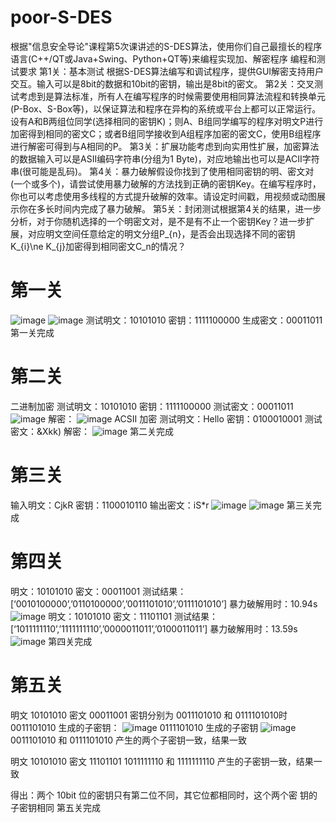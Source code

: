 # poor-S-DES
根据"信息安全导论"课程第5次课讲述的S-DES算法，使用你们自己最擅长的程序语言(C++/QT或Java+Swing、Python+QT等)来编程实现加、解密程序
 编程和测试要求
 第1关：基本测试       根据S-DES算法编写和调试程序，提供GUI解密支持用户交互。输入可以是8bit的数据和10bit的密钥，输出是8bit的密文。
 第2关：交叉测试考虑到是算法标准，所有人在编写程序的时候需要使用相同算法流程和转换单元(P-Box、S-Box等)，以保证算法和程序在异构的系统或平台上都可以正常运行。设有A和B两组位同学(选择相同的密钥K)；则A、B组同学编写的程序对明文P进行加密得到相同的密文C；或者B组同学接收到A组程序加密的密文C，使用B组程序进行解密可得到与A相同的P。
 第3关：扩展功能考虑到向实用性扩展，加密算法的数据输入可以是ASII编码字符串(分组为1 Byte)，对应地输出也可以是ACII字符串(很可能是乱码)。
 第4关：暴力破解假设你找到了使用相同密钥的明、密文对(一个或多个)，请尝试使用暴力破解的方法找到正确的密钥Key。在编写程序时，你也可以考虑使用多线程的方式提升破解的效率。请设定时间戳，用视频或动图展示你在多长时间内完成了暴力破解。
 第5关：封闭测试根据第4关的结果，进一步分析，对于你随机选择的一个明密文对，是不是有不止一个密钥Key？进一步扩展，对应明文空间任意给定的明文分组P_{n}，是否会出现选择不同的密钥K_{i}\ne K_{j}加密得到相同密文C_n的情况？

# 第一关
![image](https://github.com/hanbarger/poor-S-DES/assets/147252358/af427afd-ba4d-4c53-bc92-8c0c7cd61cf2)
![image](https://github.com/hanbarger/poor-S-DES/assets/147252358/c472acc6-fdcf-4ba8-95ec-e11fd9e4fa96)
测试明文：10101010 
密钥：1111100000
生成密文：00011011
第一关完成

# 第二关
二进制加密
测试明文：10101010 
密钥：1111100000
测试密文：00011011
![image](https://github.com/hanbarger/poor-S-DES/assets/147252358/3cd61498-21ca-4f75-bfe4-57e43305af80)
解密：
![image](https://github.com/hanbarger/poor-S-DES/assets/147252358/d928a7d4-88df-496a-ba9e-a6967a87d962)
ACSII 加密
测试明文：Hello
密钥：0100010001
测试密文：&Xkk)
解密：
![image](https://github.com/hanbarger/poor-S-DES/assets/147252358/d29bad1a-67f2-40ce-8266-57920ef4cc0d)
第二关完成

# 第三关
输入明文：CjkR
密钥：1100010110
输出密文：iS*r
![image](https://github.com/hanbarger/poor-S-DES/assets/147252358/0a745ada-b916-402b-907e-a95b76c8b54c)
![image](https://github.com/hanbarger/poor-S-DES/assets/147252358/5e831b61-48b3-4720-82e5-d6782de6f545)
第三关完成

# 第四关
明文：10101010
密文：00011001
测试结果：[‘0010100000’,’0110100000’,’0011101010’,’0111101010’]
暴力破解用时：10.94s
![image](https://github.com/hanbarger/poor-S-DES/assets/147252358/f596b5e3-9a3a-49ed-9268-7d40c1e637e3)
明文：10101010
密文：11101101
测试结果：[‘1011111110’,’1111111110’,’0000011011’,’0100011011’]
暴力破解用时：13.59s
![image](https://github.com/hanbarger/poor-S-DES/assets/147252358/58bfb301-2c85-4087-aee7-980a54d273d7)
第四关完成

# 第五关
明文 10101010
密文 00011001
密钥分别为 0011101010 和 0111101010时
0011101010 生成的子密钥：
![image](https://github.com/hanbarger/poor-S-DES/assets/147252358/240c4988-905d-4052-818b-710e04757e29)
0111101010 生成的子密钥
![image](https://github.com/hanbarger/poor-S-DES/assets/147252358/b82c9adc-7197-4798-afa8-c3d31926e014)
0011101010 和 0111101010 产生的两个子密钥一致，结果一致

明文 10101010
密文 11101101
1011111110 和 1111111110 产生的子密钥一致，结果一致

得出：两个 10bit 位的密钥只有第二位不同，其它位都相同时，这个两个密
钥的子密钥相同
第五关完成
